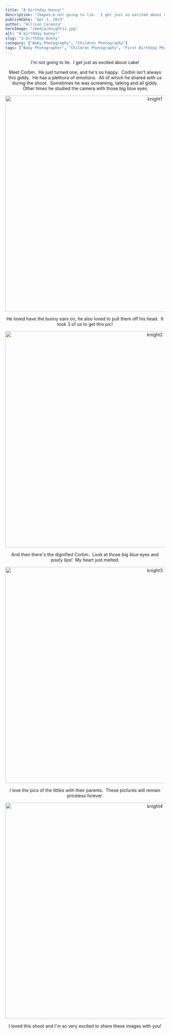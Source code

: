 ```yaml
---
title: "A birthday bunny!"
description: "I&apos;m not going to lie.  I get just as excited about cake! Meet Corbin.  He just turned one, and he&apos;s "
publishDate: "Apr 3, 2013"
author: "Allison Carenza"
heroImage: "/media/knight11.jpg"
alt: "A birthday bunny!"
slug: "a-birthday-bunny"
category: ["Baby Photography", "Children Photography"]
tags: ["Baby Photographer", "Children Photography", "First Birthday Photos"]
---
```


<p style="text-align: center;">I&apos;m not going to lie.  I get just as excited about cake!</p>
<p style="text-align: center;">Meet Corbin.  He just turned one, and he&apos;s so happy.  Corbin isn&apos;t always this giddy.  He has a plethora of emotions.  All of which he shared with us during the shoot.  Sometimes he was screaming, talking and all giddy.  Other times he studied the camera with those big blue eyes.</p>
<p style="text-align: center;"><img class="aligncenter size-full wp-image-4775" alt="knight1" src="/media/knight11.jpg" width="930" height="680"   /></p>
<p style="text-align: center;">He loved have the bunny ears on, he also loved to pull them off his head.  It took 3 of us to get this pic!</p>
<p style="text-align: center;"><img class="aligncenter size-full wp-image-4776" alt="knight2" src="/media/knight21.jpg" width="930" height="680"   /></p>
<p style="text-align: center;">And then there&apos;s the dignified Corbin.  Look at those big blue eyes and pouty lips!  My heart just melted.</p>
<p style="text-align: center;"><img class="aligncenter size-full wp-image-4777" alt="knight3" src="/media/knight31.jpg" width="930" height="680"   /></p>
<p style="text-align: center;">I love the pics of the littles with their parents.  These pictures will remain priceless forever.</p>
<p style="text-align: center;"><img class="aligncenter size-full wp-image-4778" alt="knight4" src="/media/knight41.jpg" width="930" height="680"   /></p>
<p style="text-align: center;">I loved this shoot and I&apos;m so very excited to share these images with you!</p>
